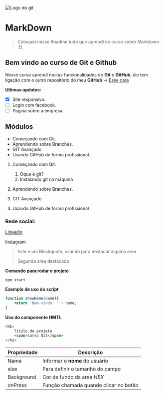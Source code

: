 ![Logo do git](https://danizavtz.com.br/content/images/size/w2000/2021/08/GitHub-Logo-650x366.png)

# MarkDown #
>Coloquei nesse Readme tudo que aprendi no curso sobre Markdown :D.

## Bem vindo ao curso de Git e Github ##
Nesse curso aprendi muitas funcionalidades do **Git** e **GitHub**, ele tem ligação com o outro repositório do meu **GitHub** -> [Esse cara](https://github.com/canavesix/curso_github)

**Ultimas updates:**
- [x] Site responsivo.
- [ ] Login com facebook.
- [ ] Pagina sobre a empresa.

## Módulos
* Começando com Git.
* Aprendendo sobre Branches.
* GIT Avançado
* Usando GitHub de forma profissional.

1. Começando com Git.
    1. Oque é git?
    2. Instalando git na máquina

2. Aprendendo sobre Branches.
3. GIT Avançado
4. Usando GitHub de forma profissional

### Rede social:
[Linkedin](https://www.linkedin.com/in/gustavo-canavesi/)

[Instagram](https://www.instagram.com/)

>Este é um Blockquote, usando para destacar alguma area.
>
>Segunda area destacada

**Comando para rodar o projeto**
```
npm start
```

**Exemplo de uso do script**
```js
function showName(name){
    return 'Bem vindo: ' + name;
}
```

**Uso do componente HMTL**
```html
<h1>
    Titulo do projeto
    <span>Curso Git</span>
</h1>
```

Propriedade | Descrição
----------- | ---------
Name | Informar o **nome** do usuário
size | Para definir o tamanho do campo
Background | Cor de fundo da area _HEX_
onPress | Função chamada quando clicar no botão